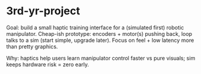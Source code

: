 # 3rd-yr-project

Goal: build a small haptic training interface for a (simulated first) robotic manipulator. Cheap-ish prototype: encoders + motor(s) pushing back, loop talks to a sim (start simple, upgrade later). Focus on feel + low latency more than pretty graphics.

Why: haptics help users learn manipulator control faster vs pure visuals; sim keeps hardware risk = zero early.

